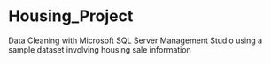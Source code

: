# Housing_Project
Data Cleaning  with Microsoft SQL Server Management Studio using a sample dataset involving housing sale information

